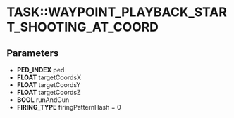 # TASK::WAYPOINT_PLAYBACK_START_SHOOTING_AT_COORD

## Parameters
* **PED_INDEX** ped
* **FLOAT** targetCoordsX
* **FLOAT** targetCoordsY
* **FLOAT** targetCoordsZ
* **BOOL** runAndGun
* **FIRING_TYPE** firingPatternHash = 0